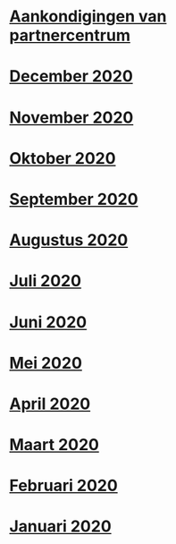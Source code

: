 # [Aankondigingen van partnercentrum](index.md)
# [December 2020](2020-december.md)
# [November 2020](2020-november.md)
# [Oktober 2020](2020-october.md)
# [September 2020](2020-september.md)
# [Augustus 2020](2020-august.md)
# [Juli 2020](2020-july.md)
# [Juni 2020](2020-june.md)
# [Mei 2020](2020-may.md)
# [April 2020](2020-april.md)
# [Maart 2020](2020-march.md)
# [Februari 2020](2020-february.md)
# [Januari 2020](2020-january.md)
